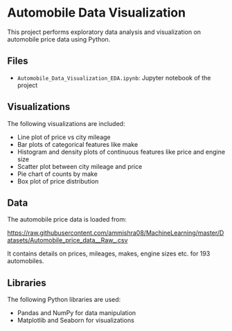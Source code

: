 # Automobile Data Visualization

This project performs exploratory data analysis and visualization on automobile price data using Python.

## Files

- `Automobile_Data_Visualization_EDA.ipynb`: Jupyter notebook of the project 

## Visualizations

The following visualizations are included:

- Line plot of price vs city mileage
- Bar plots of categorical features like make 
- Histogram and density plots of continuous features like price and engine size
- Scatter plot between city mileage and price
- Pie chart of counts by make
- Box plot of price distribution

## Data

The automobile price data is loaded from:

https://raw.githubusercontent.com/ammishra08/MachineLearning/master/Datasets/Automobile_price_data__Raw_.csv

It contains details on prices, mileages, makes, engine sizes etc. for 193 automobiles.

## Libraries

The following Python libraries are used:

- Pandas and NumPy for data manipulation
- Matplotlib and Seaborn for visualizations
